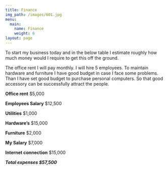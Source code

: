 ```yaml
---
title: Finance
img_path: /images/601.jpg
menu:
  main:
    name: Finance
    weight: 6
layout: page
---
```

To start my business today and in the below table I estimate roughly how much money would I require to get this off the ground.

The office rent I will pay monthly. I will hire 5 employees. To maintain hardware and furniture I have good budget in case I face some problems. Than I have set good budget to purchase personal computers. So that good accessory can be successfully attract the people.

**Office rent**   $5,000

**Employees Salary** $12,500

**Utilities** $1,000

**Hardware’s** $15,000

**Furniture** $2,000

**My Salary** $7,000

**Internet connection** $15,000

**_Total expenses $57,500_**
